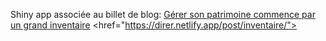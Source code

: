 Shiny app associée au billet de blog: [Gérer son patrimoine commence par un grand inventaire](href="https://direr.netlify.app/post/inventaire/") <href="https://direr.netlify.app/post/inventaire/">

